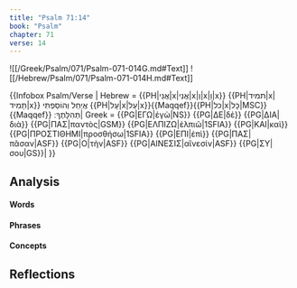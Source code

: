 ```yaml
---
title: "Psalm 71:14"
book: "Psalm"
chapter: 71
verse: 14
---
```

![[/Greek/Psalm/071/Psalm-071-014G.md#Text]]
![[/Hebrew/Psalm/071/Psalm-071-014H.md#Text]]

{{Infobox Psalm/Verse |
  Hebrew = {{PH|אֲנִי|x|אֲנִי|x|וְ|x|וַ|x}} {{PH|תמיד|x|תָּמִיד|x}}
אֲיַחֵל
וְהוֹסַפְתִּי
{{PH|עָל|x|עַל|x}}{{Maqqef}}{{PH|כל|x|כָּל|MSC}}{{Maqqef}}
תְּהִלָּתֶךָ
׃|
  Greek = {{PG|ΕΓΩ|ἐγὼ|NS}} {{PG|ΔΕ|δὲ}} {{PG|ΔΙΑ|διὰ}} {{PG|ΠΑΣ|παντὸς|GSM}} {{PG|ΕΛΠΙΖΩ|ἐλπιῶ|1SFIA}} {{PG|ΚΑΙ|καὶ}} {{PG|ΠΡΟΣΤΙΘΗΜΙ|προσθήσω|1SFIA}} {{PG|ΕΠΙ|ἐπὶ}} {{PG|ΠΑΣ|πᾶσαν|ASF}} {{PG|Ο|τὴν|ASF}} {{PG|ΑΙΝΕΣΙΣ|αἴνεσίν|ASF}} {{PG|ΣΥ|σου|GS}}|
}}

## Analysis

#### Words

#### Phrases

#### Concepts

## Reflections
